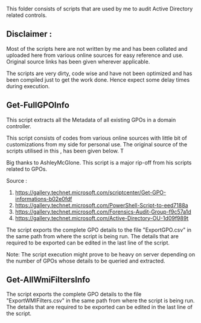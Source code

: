 This folder consists of scripts that are used by me to audit Active Directory related controls.


Disclaimer : 
------------

Most of the scripts here are not written by me and has been collated and uploaded here from various online sources for easy reference and use. Original source links has been given wherever applicable.

The scripts are very dirty, code wise and have not been optimized and has been compiled just to get the work done. Hence expect some delay times during execution.

Get-FullGPOInfo 
---------------
This script extracts all the Metadata of all existing GPOs in a domain controller.

This script consists of codes from various online sources with little bit of customizations from my side for personal use. The original source of the scripts utilised in this , has been given below. T

Big thanks to AshleyMcGlone. This script is a major rip-off from his scripts related to GPOs. 

Source : 
1. https://gallery.technet.microsoft.com/scriptcenter/Get-GPO-informations-b02e0fdf
2. https://gallery.technet.microsoft.com/PowerShell-Script-to-eed7188a
3. https://gallery.technet.microsoft.com/Forensics-Audit-Group-f9c57a1d
4. https://gallery.technet.microsoft.com/Active-Directory-OU-1d09f989t

The script exports the complete GPO details to the file "ExportGPO.csv" in the same path from where the script is being run.
The details that are required to be exported can be edited in the last line of the script.

Note: The script execution might prove to be heavy on server depending on the number of GPOs whose details to be queried and extracted.

Get-AllWmiFiltersInfo
---------------------

The script exports the complete GPO details to the file "ExportWMIFilters.csv" in the same path from where the script is being run.
The details that are required to be exported can be edited in the last line of the script.
